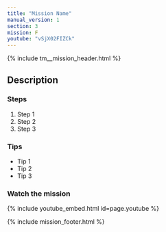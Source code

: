 ```yaml
---
title: "Mission Name"
manual_version: 1
section: 3
mission: F
youtube: "vSjX02FIZCk"
---
```


{% include tm__mission_header.html %}

## Description

### Steps

1. Step 1
2. Step 2
3. Step 3

### Tips

* Tip 1
* Tip 2
* Tip 3

### Watch the mission

{% include youtube_embed.html id=page.youtube %}

{% include mission_footer.html %}